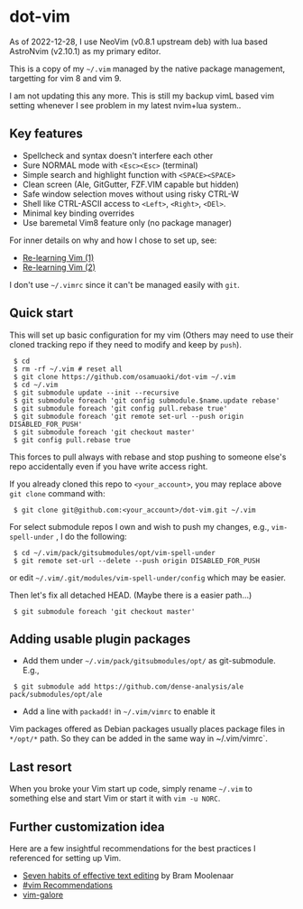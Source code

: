 # dot-vim

As of 2022-12-28, I use NeoVim (v0.8.1 upstream deb) with lua based
AstroNvim (v2.10.1) as my primary editor.

This is a copy of my `~/.vim` managed by the native package management,
targetting for vim 8 and vim 9.

I am not updating this any more.  This is still my backup vimL based vim
setting whenever I see problem in my latest nvim+lua system..

## Key features

* Spellcheck and syntax doesn't interfere each other
* Sure NORMAL mode with `<Esc><Esc>` (terminal)
* Simple search and highlight function with `<SPACE><SPACE>`
* Clean screen (Ale, GitGutter, FZF.VIM capable but hidden)
* Safe window selection moves without using risky CTRL-W
* Shell like CTRL-ASCII access to `<Left>`, `<Right>`, `<DEl>`.
* Minimal key binding overrides
* Use baremetal Vim8 feature only (no package manager)

For inner details on why and how I chose to set up, see:

* [Re-learning Vim (1)](https://osamuaoki.github.io/en/2019/09/17/vim-learn-1/)
* [Re-learning Vim (2)](https://osamuaoki.github.io/en/2019/09/24/vim-learn-2/)

I don't use `~/.vimrc` since it can't be managed easily with `git`.

## Quick start

This will set up basic configuration for my vim (Others may need to use
their cloned tracking repo if they need to modify and keep by `push`).

```
 $ cd
 $ rm -rf ~/.vim # reset all
 $ git clone https://github.com/osamuaoki/dot-vim ~/.vim
 $ cd ~/.vim
 $ git submodule update --init --recursive
 $ git submodule foreach 'git config submodule.$name.update rebase'
 $ git submodule foreach 'git config pull.rebase true'
 $ git submodule foreach 'git remote set-url --push origin DISABLED_FOR_PUSH'
 $ git submodule foreach 'git checkout master'
 $ git config pull.rebase true
```

This forces to pull always with rebase and stop pushing to someone
else's repo accidentally even if you have write access right.

If you already cloned this repo to `<your_account>`, you may replace
above `git clone` command with:

```
 $ git clone git@github.com:<your_account>/dot-vim.git ~/.vim
```

For select submodule repos I own and wish to push my changes, e.g.,
`vim-spell-under` , I do the following:

```
 $ cd ~/.vim/pack/gitsubmodules/opt/vim-spell-under
 $ git remote set-url --delete --push origin DISABLED_FOR_PUSH

```

or edit `~/.vim/.git/modules/vim-spell-under/config` which may be easier.


Then let's fix all detached HEAD.  (Maybe there is a easier path...)

```
 $ git submodule foreach 'git checkout master'
```

## Adding usable plugin packages

* Add them under `~/.vim/pack/gitsubmodules/opt/` as git-submodule.
  E.g.,

```
 $ git submodule add https://github.com/dense-analysis/ale pack/submodules/opt/ale
```

* Add a line with `packadd!` in `~/.vim/vimrc` to enable it

Vim packages offered as Debian packages usually places package files in
`*/opt/*` path.  So they can be added in the same way in ~/.vim/vimrc`.

##  Last resort

When you broke your Vim start up code, simply rename `~/.vim` to
something else and start Vim or start it with `vim -u NORC`.

## Further customization idea

Here are a few insightful recommendations for the best practices I
referenced for setting up Vim.

* [Seven habits of effective text editing](https://www.moolenaar.net/habits.html) by Bram Moolenaar
* [#vim Recommendations](https://www.vi-improved.org/recommendations/)
* [vim-galore](https://github.com/mhinz/vim-galore)

<!-- vim: set sts=2 sw=2 expandtab ai si tw=72: -->
